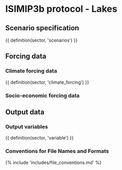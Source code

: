 ISIMIP3b protocol - Lakes
=========================

Scenario specification
----------------------

{{ definition(sector, 'scenarios') }}

Forcing data
------------

### Climate forcing data

{{ definition(sector, 'climate_forcing') }}

### Socio-economic forcing data

Output data
-----------

### Output variables

{{ definition(sector, 'variable') }}

### Conventions for File Names and Formats

{% include 'includes/file_conventions.md' %}
